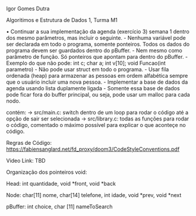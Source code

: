 Igor Gomes Dutra

Algoritimos e Estrutura de Dados 1, Turma M1

• Continuar a sua implementação da agenda (exercício 3) semana 1 dentro dos mesmo parâmetros, mas incluir o seguinte.
    - Nenhuma variável pode ser declarada em todo o programa, somente ponteiros. Todos os dados do programa devem ser guardados dentro do pBuffer.
        - Nem mesmo como parâmetro de função. Só ponteiros que apontam para dentro do pBuffer.
        - Exemplo do que não pode: int c; char a; int v[10];  void Funcao(int parametro)
    - Não pode usar struct em todo o programa.
    - Usar fila ordenada (heap) para armazenar as pessoas em ordem alfabética sempre que o usuário incluir uma nova pessoa.
    - Implementar a base de dados da agenda usando lista duplamente ligada
        - Somente essa base de dados pode ficar fora do buffer principal, ou seja, pode usar um malloc para cada nodo.


contém:
 -> src/main.c: switch dentro de um loop para rodar o código até a opção de sair ser selecionada
 -> src/library.c: todas as funções para rodar o código, comentado o máximo possível para explicar o que aconteçe no código.

Regras de Código: https://fabiensanglard.net/fd_proxy/doom3/CodeStyleConventions.pdf

Video Link: TBD

Organização dos pointeiros void:

Head: int quantidade, void *front, void *back

Node: char[11] nome, char[14] telefone, int idade, void *prev, void *next

pBuffer: int choice, char [11] nameToSearch
